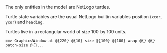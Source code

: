 The only entities in the model are NetLogo turtles. 

Turtle state variables are the usual NetLogo builtin variables position (`xcor`, `ycor`) and `heading`.

Turtles live in a rectangular world of size 100 by 100 units.

``` - Create world
==> GraphicsWindow at @{220} @{10} size @{100} @{100} wrap @{} @{} patch-size @{}...
```
